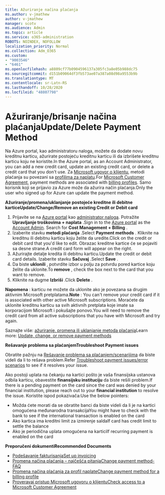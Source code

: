 ```yaml
---
title: Ažuriranje načina plaćanja
ms.author: v-jmathew
author: v-jmathew
manager: scotv
ms.audience: Admin
ms.topic: article
ms.service: o365-administration
ROBOTS: NOINDEX, NOFOLLOW
localization_priority: Normal
ms.collection: Adm_O365
ms.custom:
- "9003546"
- "6461"
ms.openlocfilehash: a8809cf77b0904596137a305fc3a8e05b988dc75
ms.sourcegitcommit: d151b09064df3fb573ae07a387a08d98a9553b9b
ms.translationtype: MT
ms.contentlocale: sr-Latn-RS
ms.lasthandoff: 10/28/2020
ms.locfileid: "48807798"
---
```

# <a name="updatedelete-payment-method"></a><span data-ttu-id="91aa7-102">Ažuriranje/brisanje načina plaćanja</span><span class="sxs-lookup"><span data-stu-id="91aa7-102">Update/Delete Payment Method</span></span>

<span data-ttu-id="91aa7-103">Na Azure portal, kao administratoru naloga, možete da dodate novu kreditnu karticu, ažurirate postojeću kreditnu karticu ili da izbrišete kreditnu karticu koju ne koristite.</span><span class="sxs-lookup"><span data-stu-id="91aa7-103">In the Azure portal, as an Account Administrator, you can add a new credit card, update an existing credit card, or delete a credit card that you don't use.</span></span> <span data-ttu-id="91aa7-104">Za [Microsoft ugovor o klijentu](https://docs.microsoft.com/azure/billing/billing-how-to-change-credit-card?WT.mc_id=Portal-Microsoft_Azure_Support#check-access-to-a-microsoft-customer-agreement), metodi plaćanja su povezani sa [profilima za naplatu](https://docs.microsoft.com/azure/billing/billing-how-to-change-credit-card?WT.mc_id=Portal-Microsoft_Azure_Support#change-payment-method-for-a-billing-profile).</span><span class="sxs-lookup"><span data-stu-id="91aa7-104">For [Microsoft Customer Agreement](https://docs.microsoft.com/azure/billing/billing-how-to-change-credit-card?WT.mc_id=Portal-Microsoft_Azure_Support#check-access-to-a-microsoft-customer-agreement), payment methods are associated with [billing profiles](https://docs.microsoft.com/azure/billing/billing-how-to-change-credit-card?WT.mc_id=Portal-Microsoft_Azure_Support#change-payment-method-for-a-billing-profile).</span></span> <span data-ttu-id="91aa7-105">Samo korisnik koji se prijavio za Azure može da ažurira način plaćanja.</span><span class="sxs-lookup"><span data-stu-id="91aa7-105">Only the user who signed up for Azure can update the payment method.</span></span>

<span data-ttu-id="91aa7-106">**Ažuriranje/promena/uklanjanje postojeće kreditne ili debitne kartice**</span><span class="sxs-lookup"><span data-stu-id="91aa7-106">**Update/Change/Remove an existing Credit or Debit card**</span></span>

1.  <span data-ttu-id="91aa7-107">Prijavite se na [Azure portal](https://portal.azure.com/) kao [administrator naloga](https://docs.microsoft.com/azure/billing/billing-subscription-transfer?WT.mc_id=Portal-Microsoft_Azure_Support#whoisaa). Potražite **Upravljanje troškovima + naplata** .</span><span class="sxs-lookup"><span data-stu-id="91aa7-107">Sign in to the [Azure portal](https://portal.azure.com/) as the [Account Admin](https://docs.microsoft.com/azure/billing/billing-subscription-transfer?WT.mc_id=Portal-Microsoft_Azure_Support#whoisaa). Search for **Cost Management + Billing** .</span></span>
2.  <span data-ttu-id="91aa7-108">Izaberite stavku **metodi plaćanja** .</span><span class="sxs-lookup"><span data-stu-id="91aa7-108">Select **Payment methods** .</span></span> <span data-ttu-id="91aa7-109">Kliknite na kreditnu ili debitnu karticu koju želite da uredite.</span><span class="sxs-lookup"><span data-stu-id="91aa7-109">Click on the credit or debit card that you'd like to edit.</span></span> <span data-ttu-id="91aa7-110">Obrazac kreditne kartice će se pojaviti sa desne strane.</span><span class="sxs-lookup"><span data-stu-id="91aa7-110">A credit card form will appear on the right.</span></span>
3.  <span data-ttu-id="91aa7-111">Ažurirajte detalje kredita ili debitnu karticu.</span><span class="sxs-lookup"><span data-stu-id="91aa7-111">Update the credit or debit card details.</span></span> <span data-ttu-id="91aa7-112">Izaberite stavku **Sačuvaj** .</span><span class="sxs-lookup"><span data-stu-id="91aa7-112">Select **Save** .</span></span>
4.  <span data-ttu-id="91aa7-113">Da biste **uklonili** , potvrdite izbor u polju za potvrdu pored kartice koju želite da uklonite.</span><span class="sxs-lookup"><span data-stu-id="91aa7-113">To **remove** , check the box next to the card that you want to remove.</span></span>
5.  <span data-ttu-id="91aa7-114">Kliknite na dugme **Izbriši** .</span><span class="sxs-lookup"><span data-stu-id="91aa7-114">Click **Delete** .</span></span>

<span data-ttu-id="91aa7-115">**Napomena** : karticu ne možete da uklonite ako je povezana sa drugim aktivnim Microsoft pretplatama.</span><span class="sxs-lookup"><span data-stu-id="91aa7-115">**Note** : You can't remove your credit card if it is associated with other active Microsoft subscriptions.</span></span> <span data-ttu-id="91aa7-116">Moraćete da uklonite kreditnu karticu sa svih aktivnih pretplata koje imate sa korporacijom Microsoft i pokušajte ponovo.</span><span class="sxs-lookup"><span data-stu-id="91aa7-116">You will need to remove the credit card from all active subscriptions that you have with Microsoft and try again.</span></span>

<span data-ttu-id="91aa7-117">Saznajte više: [ažuriranje, promena ili uklanjanje metoda plaćanja](https://docs.microsoft.com/azure/billing/billing-how-to-change-credit-card?WT.mc_id=Portal-Microsoft_Azure_Support)</span><span class="sxs-lookup"><span data-stu-id="91aa7-117">Learn more: [Update, change, or remove payment methods](https://docs.microsoft.com/azure/billing/billing-how-to-change-credit-card?WT.mc_id=Portal-Microsoft_Azure_Support)</span></span>

<span data-ttu-id="91aa7-118">**Rešavanje problema sa plaćanjem**</span><span class="sxs-lookup"><span data-stu-id="91aa7-118">**Troubleshoot Payment issues**</span></span>

<span data-ttu-id="91aa7-119">Obratite pažnju na [Rešavanje problema sa plaćanjem/scenarijima](https://support.microsoft.com/help/4505172/troubleshooting-payment-issues) da biste videli da li to rešava problem.</span><span class="sxs-lookup"><span data-stu-id="91aa7-119">Refer [Troubleshoot payment issues/error scenarios](https://support.microsoft.com/help/4505172/troubleshooting-payment-issues) to see if it resolves your issue.</span></span>

<span data-ttu-id="91aa7-120">Ako postoji uplata na čekanju na kartici pošto je vaša finansijska ustanova odbila karticu, obavestite **finansijsku instituciju** da biste rešili problem.</span><span class="sxs-lookup"><span data-stu-id="91aa7-120">If there is a pending payment on the card since the card was denied by your financial institution, please reach out to your **financial institution** to resolve the issue.</span></span> <span data-ttu-id="91aa7-121">Koristite ispod pokazivača:</span><span class="sxs-lookup"><span data-stu-id="91aa7-121">Use the below pointers:</span></span>

- <span data-ttu-id="91aa7-122">Možda ćete morati da se obratite banci da biste videli da li je na kartici omogućena međunarodna transakcija</span><span class="sxs-lookup"><span data-stu-id="91aa7-122">You might have to check with the bank to see if the international transaction is enabled on the card</span></span>
- <span data-ttu-id="91aa7-123">Ako kartica ima kreditni limit za izmirenje salda</span><span class="sxs-lookup"><span data-stu-id="91aa7-123">If card has credit limit to settle the balance</span></span>
- <span data-ttu-id="91aa7-124">Ako je periodična uplata omogućena na kartici</span><span class="sxs-lookup"><span data-stu-id="91aa7-124">If recurring payment is enabled on the card</span></span>

<span data-ttu-id="91aa7-125">**Preporučeni dokumenti**</span><span class="sxs-lookup"><span data-stu-id="91aa7-125">**Recommended Documents**</span></span>

- [<span data-ttu-id="91aa7-126">Podešavanje fakturisanja</span><span class="sxs-lookup"><span data-stu-id="91aa7-126">Set up invoicing</span></span>](https://azure.microsoft.com/pricing/invoicing/)
- [<span data-ttu-id="91aa7-127">Promena načina plaćanja – najčešća pitanja</span><span class="sxs-lookup"><span data-stu-id="91aa7-127">Change payment method- FAQ</span></span>](https://docs.microsoft.com/azure/billing/billing-how-to-change-credit-card?WT.mc_id=Portal-Microsoft_Azure_Support#frequently-asked-questions)
- [<span data-ttu-id="91aa7-128">Promena načina plaćanja za profil naplate</span><span class="sxs-lookup"><span data-stu-id="91aa7-128">Change payment method for a billing profile</span></span>](https://docs.microsoft.com/azure/billing/billing-how-to-change-credit-card?WT.mc_id=Portal-Microsoft_Azure_Support#change-payment-method-for-a-billing-profile)
- [<span data-ttu-id="91aa7-129">Proveravaj pristup Microsoft ugovoru o klijentu</span><span class="sxs-lookup"><span data-stu-id="91aa7-129">Check access to a Microsoft Customer Agreement</span></span>](https://docs.microsoft.com/azure/billing/billing-how-to-change-credit-card?WT.mc_id=Portal-Microsoft_Azure_Support#check-access-to-a-microsoft-customer-agreement)
